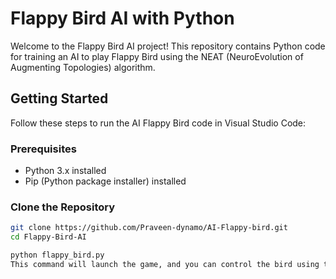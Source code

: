 # Flappy Bird AI with Python
Welcome to the Flappy Bird AI project! This repository contains Python code for training an AI to play Flappy Bird using the NEAT (NeuroEvolution of Augmenting Topologies) algorithm.

## Getting Started
Follow these steps to run the AI Flappy Bird  code in Visual Studio Code:

### Prerequisites

- Python 3.x installed
- Pip (Python package installer) installed

### Clone the Repository
```bash
git clone https://github.com/Praveen-dynamo/AI-Flappy-bird.git
cd Flappy-Bird-AI

python flappy_bird.py
This command will launch the game, and you can control the bird using the spacebar to jump. Try to navigate through the pipes and see how far you can go!
